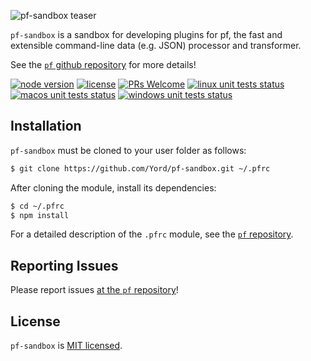 ![pf-sandbox teaser][teaser]

`pf-sandbox` is a sandbox for developing plugins for pf, the fast and extensible command-line data (e.g. JSON) processor and transformer.

See the [`pf` github repository][pf] for more details!

[![node version][node-shield]][node]
[![license][license-shield]][license]
[![PRs Welcome][prs-shield]][pfx-how-to-contribute]
[![linux unit tests status][linux-unit-tests-shield]][actions]
[![macos unit tests status][macos-unit-tests-shield]][actions]
[![windows unit tests status][windows-unit-tests-shield]][actions]

## Installation

`pf-sandbox` must be cloned to your user folder as follows:

```bash
$ git clone https://github.com/Yord/pf-sandbox.git ~/.pfrc
```

After cloning the module, install its dependencies:

```bash
$ cd ~/.pfrc
$ npm install
```

For a detailed description of the `.pfrc` module, see the [`pf` repository][pf].

## Reporting Issues

Please report issues [at the `pf` repository][issues]!

## License

`pf-sandbox` is [MIT licensed][license].

[npm-package]: https://www.npmjs.com/package/@pfx/pf
[license]: https://github.com/Yord/pf-sandbox/blob/master/LICENSE
[teaser]: ./teaser.gif
[pf]: https://github.com/Yord/pf
[actions]: https://github.com/Yord/pf-sandbox/actions
[license-shield]: https://img.shields.io/badge/license-MIT-yellow.svg
[issues]: https://github.com/Yord/pf/issues
[node-shield]: https://img.shields.io/node/v/@pfx/pf?color=red
[node]: https://nodejs.org/
[prs-shield]: https://img.shields.io/badge/PRs-welcome-green.svg
[pfx-how-to-contribute]: https://github.com/Yord/pf
[linux-unit-tests-shield]: https://github.com/Yord/pf-sandbox/workflows/linux/badge.svg?branch=master
[macos-unit-tests-shield]: https://github.com/Yord/pf-sandbox/workflows/macos/badge.svg?branch=master
[windows-unit-tests-shield]: https://github.com/Yord/pf-sandbox/workflows/windows/badge.svg?branch=master